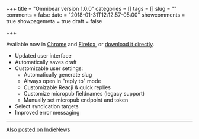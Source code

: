 +++
title = "Omnibear version 1.0.0"
categories = []
tags = []
slug = ""
comments = false
date = "2018-01-31T12:12:57-05:00"
showcomments = true
showpagemeta = true
draft = false

+++

Available now in [Chrome](https://chrome.google.com/webstore/detail/omnibear/cjieakdeocmiimmphkfhdfbihhncoocn) and [Firefox](https://addons.mozilla.org/en-US/firefox/addon/omnibear/), or [download it directly](/download/omnibear-1.0.0.zip).

* Updated user interface
* Automatically saves draft
* Customizable user settings:
  * Automatically generate slug
  * Always open in "reply to" mode
  * Customizable Reacji & quick replies
  * Customize micropub fieldnames (legacy support)
  * Manually set micropub endpoint and token
* Select syndication targets
* Improved error messaging

<hr>
<a href="https://news.indieweb.org/en" class="u-syndication">
  Also posted on IndieNews
</a>
